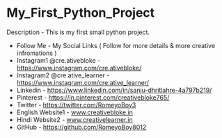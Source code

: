 # My_First_Python_Project 
Description - This is my first small python project.
* Follow Me - My Social Links ( Follow for more details & more creative infromations )
* Instagram1 @cre.ativebloke - https://www.instagram.com/cre.ativebloke/
* Instagram2 @cre.ative_learner - https://www.instagram.com/cre.ative_learner/
* Linkedin - https://www.linkedin.com/in/sanju-dhritlahre-4a797b219/
* Pinterest - https://in.pinterest.com/creativebloke765/
* Twitter - https://twitter.com/RomeyoBoy3
* English Website1 - www.creativebloke.in
* Hindi Website2 - www.creativelearner.in
* GitHub - https://github.com/RomeyoBoy8012
